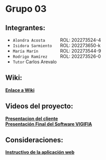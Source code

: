# Grupo 03

## Integrantes:
+ `Alondra Acosta      ` ROL: 202273524-4<br>
+ `Isidora Sarmiento   ` ROL: 202273650-k <br>
+ `María Marín         ` ROL: 202273544-9<br>
+ `Rodrigo Ramírez     ` ROL: 202273526-0 <br>
+ `Tutor` Carlos Arevalo
  
## Wiki:
**[Enlace a Wiki](https://github.com/isidoraoOo/GRUPO03-2024-PROYINF/wiki)**

## Videos del proyecto:
**[Presentacion del cliente](https://www.youtube.com/watch?v=abJau21SDIk)**<br>
**[Presentación Final del Software VIGIFIA](https://youtu.be/p7R-q1UohJ8)**

## Consideraciones:

**[Instructivo de la aplicación web](https://github.com/isidoraoOo/GRUPO03-2024-PROYINF/wiki/Instructivo)**

